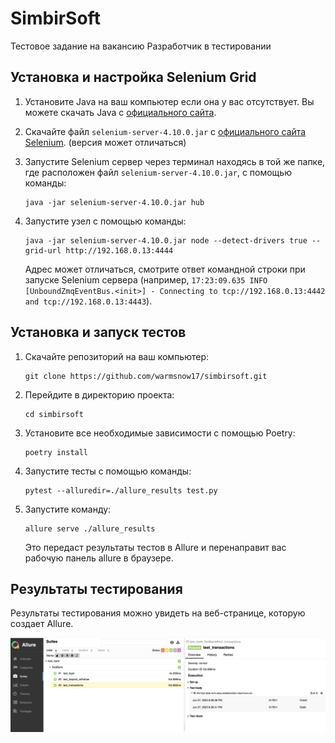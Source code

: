 # SimbirSoft

Тестовое задание на вакансию
Разработчик в тестировании

## Установка и настройка Selenium Grid

1. Установите Java на ваш компьютер если она у вас отсутствует. Вы можете скачать Java с [официального сайта](https://www.java.com/ru/download/).

2. Скачайте файл `selenium-server-4.10.0.jar` с [официального сайта Selenium](https://www.selenium.dev/downloads/). (версия может отличаться)

3. Запустите Selenium сервер через терминал находясь в той же папке, где расположен файл `selenium-server-4.10.0.jar`, с помощью команды:
    ```
    java -jar selenium-server-4.10.0.jar hub
    ```

4. Запустите узел с помощью команды:
    ```
    java -jar selenium-server-4.10.0.jar node --detect-drivers true --grid-url http://192.168.0.13:4444
    ```
    Адрес может отличаться, смотрите ответ командной строки при запуске Selenium сервера (например, `17:23:09.635 INFO [UnboundZmqEventBus.<init>] - Connecting to tcp://192.168.0.13:4442 and tcp://192.168.0.13:4443`).

## Установка и запуск тестов

1. Скачайте репозиторий на ваш компьютер:
    ```
    git clone https://github.com/warmsnow17/simbirsoft.git
    ```

2. Перейдите в директорию проекта:
    ```
    cd simbirsoft
    ```

3. Установите все необходимые зависимости с помощью Poetry:
    ```
    poetry install
    ```

4. Запустите тесты с помощью команды:
    ```
    pytest --alluredir=./allure_results test.py
    ```

5. Запустите команду:
    ```
    allure serve ./allure_results
    ```
    Это передаст результаты тестов в Allure и перенаправит вас рабочую панель allure в браузере.

## Результаты тестирования

Результаты тестирования можно увидеть на веб-странице, которую создает Allure.

![Рабочая панель Allure](./media/images/picture.png)
